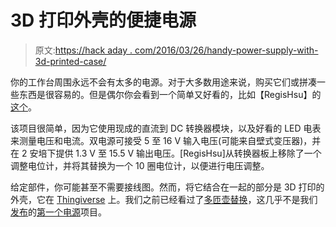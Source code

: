 # 3D 打印外壳的便捷电源

> 原文:[https://hack aday . com/2016/03/26/handy-power-supply-with-3d-printed-case/](https://hackaday.com/2016/03/26/handy-power-supply-with-3d-printed-case/)

你的工作台周围永远不会有太多的电源。对于大多数用途来说，购买它们或拼凑一些东西是很容易的。但是偶尔你会看到一个简单又好看的，比如【RegisHsu】的[这个](http://www.instructables.com/id/Handy-Power-Supply/)。

该项目很简单，因为它使用现成的直流到 DC 转换器模块，以及好看的 LED 电表来测量电压和电流。双电源可接受 5 至 16 V 输入电压(可能来自壁式变压器)，并在 2 安培下提供 1.3 V 至 15.5 V 输出电压。[RegisHsu]从转换器板上移除了一个调整电位计，并将其替换为一个 10 圈电位计，以便进行电压调整。

给定部件，你可能甚至不需要接线图。然而，将它结合在一起的部分是 3D 打印的外壳，它在 [Thingiverse](https://www.thingiverse.com/thing:1420193) 上。我们之前已经看过了[多匝壶替换](http://hackaday.com/2015/11/30/easy-power-supply-mod-takes-control/)，这几乎不是我们[发布](http://hackaday.com/2016/02/06/build-yourself-an-awesome-modular-power-supply/)的[第一个电源](http://hackaday.com/2015/07/15/hackaday-prize-entry-a-better-bench-power-supply/)项目。
